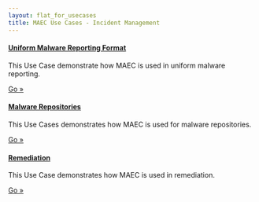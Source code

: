 ```yaml
---
layout: flat_for_usecases
title: MAEC Use Cases - Incident Management
--- 
```


<div class="row">
  <div class="col-md-6">
    <div class="well">
      <h4><a href="uniform_malware_reporting_format">Uniform Malware Reporting Format</a></h4>
      <p>This Use Case demonstrate how MAEC is used in uniform malware reporting.</p>
      <a class="btn btn-primary" href="uniform_malware_reporting_format">Go »</a>
    </div>
	<div class="well">
      <h4><a href="malware_repositories">Malware Repositories</a></h4>
      <p>This Use Cases demonstrates how MAEC is used for malware repositories.</p>
      <a class="btn btn-primary" href="malware_repositories">Go »</a>
    </div>
	<div class="well">
      <h4><a href="remediation">Remediation</a></h4>
      <p>This Use Case demonstrates how MAEC is used in remediation.</p>
      <a class="btn btn-primary" href="remediation">Go »</a>
    </div>
  </div>
</div>